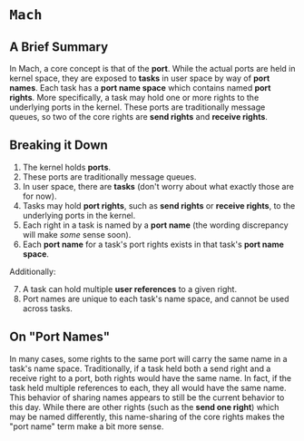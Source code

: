 # ``Mach``

## A Brief Summary

In Mach, a core concept is that of the **port**. While the actual ports are held in kernel space, they are exposed to **tasks** in user space by way of **port names**. Each task has a **port name space** which contains named **port rights**. More specifically, a task may hold one or more rights to the underlying ports in the kernel. These ports are traditionally message queues, so two of the core rights are **send rights** and **receive rights**.

## Breaking it Down

1. The kernel holds **ports**.
2. These ports are traditionally message queues.
3. In user space, there are **tasks** (don't worry about what exactly those are for now).
4. Tasks may hold **port rights**, such as **send rights** or **receive rights**, to the underlying ports in the kernel.
5. Each right in a task is named by a **port name** (the wording discrepancy will make *some* sense soon).
6. Each **port name** for a task's port rights exists in that task's **port name space**.

Additionally:

7. A task can hold multiple **user references** to a given right.
8. Port names are unique to each task's name space, and cannot be used across tasks.


## On "Port Names"

In many cases, some rights to the same port will carry the same name in a task's name space. Traditionally, if a task held both a send right and a receive right to a port, both rights would have the same name. In fact, if the task held multiple references to each, they all would have the same name. This behavior of sharing names appears to still be the current behavior to this day. While there are other rights (such as the **send one right**) which may be named differently, this name-sharing of the core rights makes the "port name" term make a bit more sense.